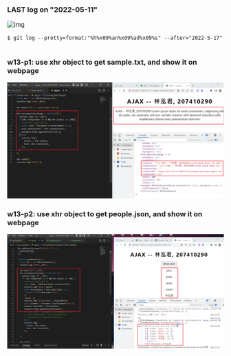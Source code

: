 ### LAST log on "2022-05-11"

![img](w12-last.png)

```
$ git log --pretty=format:"%h%x09%an%x09%ad%x09%s" --after="2022-5-17"


```

### w13-p1: use xhr object to get sample.txt, and show it on webpage

![img](w13-p1-1.png)

### w13-p2: use xhr object to get people.json, and show it on webpage

![img](w13-p2.png)